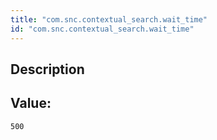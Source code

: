 ```yaml
---
title: "com.snc.contextual_search.wait_time"
id: "com.snc.contextual_search.wait_time"
---
```

## Description



## Value: 
```
500
```